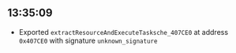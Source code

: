 
## 13:35:09
- Exported `extractResourceAndExecuteTasksche_407CE0` at address `0x407CE0` with signature `unknown_signature`
